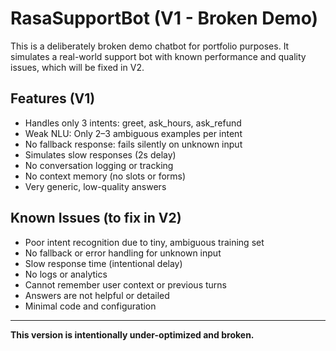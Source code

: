 # RasaSupportBot (V1 - Broken Demo)

This is a deliberately broken demo chatbot for portfolio purposes. It simulates a real-world support bot with known performance and quality issues, which will be fixed in V2.

## Features (V1)
- Handles only 3 intents: greet, ask_hours, ask_refund
- Weak NLU: Only 2–3 ambiguous examples per intent
- No fallback response: fails silently on unknown input
- Simulates slow responses (2s delay)
- No conversation logging or tracking
- No context memory (no slots or forms)
- Very generic, low-quality answers

## Known Issues (to fix in V2)
- Poor intent recognition due to tiny, ambiguous training set
- No fallback or error handling for unknown input
- Slow response time (intentional delay)
- No logs or analytics
- Cannot remember user context or previous turns
- Answers are not helpful or detailed
- Minimal code and configuration

---

**This version is intentionally under-optimized and broken.** 